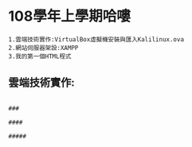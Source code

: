 # 108學年上學期哈嘍

```
1.雲端技術實作:VirtualBox虛擬機安裝與匯入Kalilinux.ova
2.網站伺服器架設:XAMPP
3.我的第一個HTML程式
```
## 雲端技術實作:

```

###

####

#####
